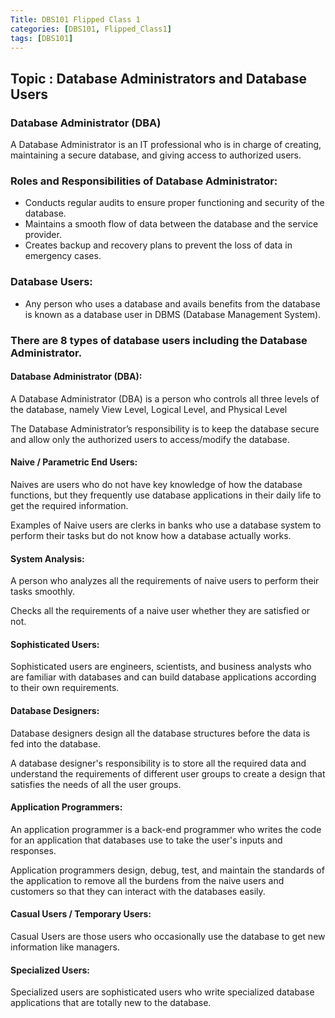 ```yaml
---
Title: DBS101 Flipped Class 1
categories: [DBS101, Flipped_Class1]
tags: [DBS101]
---
```

## Topic : Database Administrators and Database Users

### Database Administrator (DBA)

A Database Administrator is an IT professional who is in charge of creating, maintaining a secure database, and giving access to authorized users.


### Roles and Responsibilities of Database Administrator:
 - Conducts regular audits to ensure proper functioning and security of the database.
 - Maintains a smooth flow of data between the database and the service provider.
 - Creates backup and recovery plans to prevent the loss of data in emergency cases.

### Database Users:

- Any person who uses a database and avails benefits from the database is known as a database user in DBMS (Database Management System).

### There are 8 types of database users including the Database Administrator.

#### Database Administrator (DBA):

A Database Administrator (DBA) is a person who controls all three levels of the database, namely View Level, Logical Level, and Physical Level

The Database Administrator’s responsibility is to keep the database secure and allow only the authorized users to access/modify the database.

#### Naive / Parametric End Users:

Naives are users who do not have key knowledge of how the database functions, but they frequently use database applications in their daily life to get the required information.

Examples of Naive users are clerks in banks who use a database system to perform their tasks but do not know how a database actually works.

#### System Analysis:

A person who analyzes all the requirements of naive users to perform their tasks smoothly.

Checks all the requirements of a naive user whether they are satisfied or not.

#### Sophisticated Users:

Sophisticated users are engineers, scientists, and business analysts who are familiar with databases and can build database applications according to their own requirements.

#### Database Designers:

Database designers design all the database structures before the data is fed into the database.

A database designer's responsibility is to store all the required data and understand the requirements of different user groups to create a design that satisfies the needs of all the user groups.

#### Application Programmers:

An application programmer is a back-end programmer who writes the code for an application that databases use to take the user's inputs and responses.

Application programmers design, debug, test, and maintain the standards of the application to remove all the burdens from the naive users and customers so that they can interact with the databases easily.

#### Casual Users / Temporary Users:

Casual Users are those users who occasionally use the database to get new information like managers.

#### Specialized Users:

Specialized users are sophisticated users who write specialized database applications that are totally new to the database.
